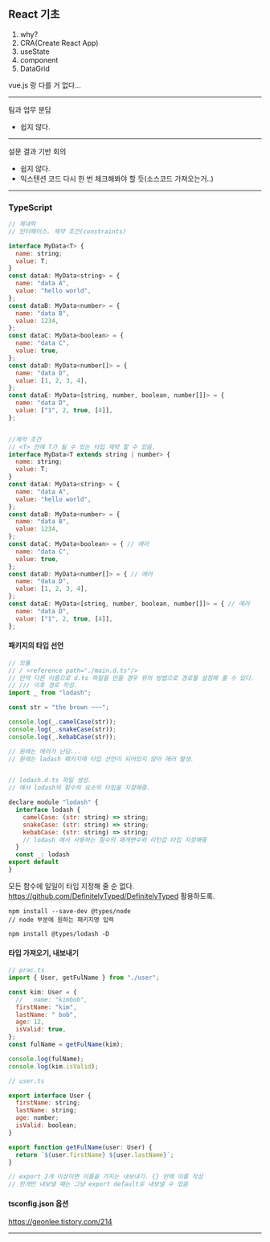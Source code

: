 ## React 기초

1. why?
2. CRA(Create React App)
3. useState
4. component
5. DataGrid

vue.js 랑 다를 거 없다...

---

팀과 업무 분담

- 쉽지 않다.

---

설문 결과 기반 회의

- 쉽지 않다.
- 익스텐션 코드 다시 한 번 체크해봐야 할 듯(소스코드 가져오는거..)

---

### TypeScript

```javascript
// 제네릭
// 인터페이스. 제약 조건(constraints)

interface MyData<T> {
  name: string;
  value: T;
}
const dataA: MyData<string> = {
  name: "data A",
  value: "hello world",
};
const dataB: MyData<number> = {
  name: "data B",
  value: 1234,
};
const dataC: MyData<boolean> = {
  name: "data C",
  value: true,
};
const dataD: MyData<number[]> = {
  name: "data D",
  value: [1, 2, 3, 4],
};
const dataE: MyData<[string, number, boolean, number[]]> = {
  name: "data D",
  value: ["1", 2, true, [4]],
};


//제약 조건
// <T> 안에 T가 될 수 있는 타입 제약 할 수 있음.
interface MyData<T extends string | number> {
  name: string;
  value: T;
}
const dataA: MyData<string> = {
  name: "data A",
  value: "hello world",
};
const dataB: MyData<number> = {
  name: "data B",
  value: 1234,
};
const dataC: MyData<boolean> = { // 에러
  name: "data C",
  value: true,
};
const dataD: MyData<number[]> = { // 에러
  name: "data D",
  value: [1, 2, 3, 4],
};
const dataE: MyData<[string, number, boolean, number[]]> = { // 에러
  name: "data D",
  value: ["1", 2, true, [4]],
};
```

#### 패키지의 타입 선언

```javascript
// 모듈
// / <reference path="./main.d.ts"/>
// 만약 다른 이름으로 d.ts 파일을 만들 경우 위의 방법으로 경로를 설정해 줄 수 있다.
// /// 이후 경로 작성.
import _ from "lodash";

const str = "the brown ~~~";

console.log(_.camelCase(str));
console.log(_.snakeCase(str));
console.log(_.kebabCase(str));

// 원래는 에러가 난당...
// 원래는 ladash 패키지에 타입 선언이 되어있지 않아 에러 발생.
```

```javascript

// lodash.d.ts 파일 생성.
// 에서 lodash의 함수의 요소의 타입을 지정해줌.

declare module "lodash" {
  interface lodash {
    camelCase: (str: string) => string;
    snakeCase: (str: string) => string;
    kebabCase: (str: string) => string;
    // lodash 에서 사용하는 함수의 매개변수와 리턴값 타입 지정해줌
  }
  const _: lodash
export default
}

```

모든 함수에 일일이 타입 지정해 줄 순 없다.
https://github.com/DefinitelyTyped/DefinitelyTyped
활용하도록.

```
npm install --save-dev @types/node
// node 부분에 원하는 패키지명 입력

npm install @types/lodash -D
```

#### 타입 가져오기, 내보내기

```javascript
// prac.ts
import { User, getFulName } from "./user";

const kim: User = {
  //   name: "kimbob",
  firstName: "kim",
  lastName: " bob",
  age: 12,
  isValid: true,
};
const fulName = getFulName(kim);

console.log(fulName);
console.log(kim.isValid);

// user.ts

export interface User {
  firstName: string;
  lastName: string;
  age: number;
  isValid: boolean;
}

export function getFulName(user: User) {
  return `${user.firstName} ${user.lastName}`;
}

// export 2개 이상이면 이름을 가지는 내보내기. {} 안에 이름 작성
// 한개만 내보낼 때는 그냥 export default로 내보낼 수 있음
```

#### tsconfig.json 옵션

https://geonlee.tistory.com/214

---
